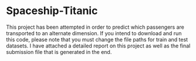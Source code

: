 # Spaceship-Titanic
This project has been attempted in order to predict which passengers are transported to an alternate dimension.
If you intend to download and run this code, please note that you must change the file paths for train and test datasets.
I have attached a detailed report on this project as well as the final submission file that is generated in the end.
